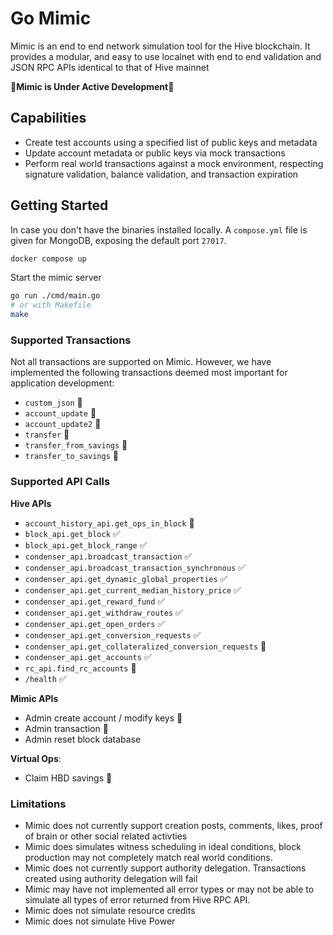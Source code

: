 # Go Mimic

Mimic is an end to end network simulation tool for the Hive blockchain. It provides a modular, and easy to use localnet with end to end validation and JSON RPC APIs identical to that of Hive mainnet

🚧**Mimic is Under Active Development**🚧

## Capabilities

- Create test accounts using a specified list of public keys and metadata
- Update account metadata or public keys via mock transactions
- Perform real world transactions against a mock environment, respecting signature validation, balance validation, and transaction expiration

## Getting Started

In case you don't have the binaries installed locally. A `compose.yml` file is
given for MongoDB, exposing the default port `27017`.

```sh
docker compose up
```

Start the mimic server

```sh
go run ./cmd/main.go
# or with Makefile
make
```

### Supported Transactions

Not all transactions are supported on Mimic. However, we have implemented the following transactions deemed most important for application development:

- `custom_json` 🚧
- `account_update` 🚧
- `account_update2` 🚧
- `transfer` 🚧
- `transfer_from_savings` 🚧
- `transfer_to_savings` 🚧

### Supported API Calls

**Hive APIs**

- `account_history_api.get_ops_in_block` 🚧
- `block_api.get_block` ✅
- `block_api.get_block_range` ✅
- `condenser_api.broadcast_transaction` ✅
- `condenser_api.broadcast_transaction_synchronous` ✅
- `condenser_api.get_dynamic_global_properties` ✅
- `condenser_api.get_current_median_history_price` ✅
- `condenser_api.get_reward_fund` ✅
- `condenser_api.get_withdraw_routes` ✅
- `condenser_api.get_open_orders` ✅
- `condenser_api.get_conversion_requests` ✅
- `condenser_api.get_collateralized_conversion_requests` 🚧
- `condenser_api.get_accounts` ✅
- `rc_api.find_rc_accounts` 🚧
- `/health` ✅

**Mimic APIs**

- Admin create account / modify keys 🚧
- Admin transaction 🚧
- Admin reset block database

**Virtual Ops**:

- Claim HBD savings 🚧

### Limitations

- Mimic does not currently support creation posts, comments, likes, proof of brain or other social related activties
- Mimic does simulates witness scheduling in ideal conditions, block production may not completely match real world conditions.
- Mimic does not currently support authority delegation. Transactions created using authority delegation will fail
- Mimic may have not implemented all error types or may not be able to simulate all types of error returned from Hive RPC API.
- Mimic does not simulate resource credits
- Mimic does not simulate Hive Power
